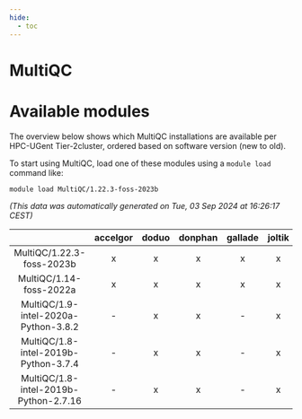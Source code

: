 ```yaml
---
hide:
  - toc
---
```


MultiQC
=======

# Available modules


The overview below shows which MultiQC installations are available per HPC-UGent Tier-2cluster, ordered based on software version (new to old).

To start using MultiQC, load one of these modules using a `module load` command like:

```shell
module load MultiQC/1.22.3-foss-2023b
```

*(This data was automatically generated on Tue, 03 Sep 2024 at 16:26:17 CEST)*  

| |accelgor|doduo|donphan|gallade|joltik|shinx|skitty|
| :---: | :---: | :---: | :---: | :---: | :---: | :---: | :---: |
|MultiQC/1.22.3-foss-2023b|x|x|x|x|x|x|x|
|MultiQC/1.14-foss-2022a|x|x|x|x|x|-|x|
|MultiQC/1.9-intel-2020a-Python-3.8.2|-|x|x|-|x|-|x|
|MultiQC/1.8-intel-2019b-Python-3.7.4|-|x|x|-|x|-|x|
|MultiQC/1.8-intel-2019b-Python-2.7.16|-|x|x|-|x|-|x|
